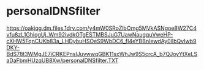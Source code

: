 # personalDNSfilter

https://oakjqg.dm.files.1drv.com/y4mW0SRoZlbOmg5MVkASNgoe8W27C4vfu8zL1GhiogUj_Wm92ivdkOTgESTMBSJuG7UawNaugquVweHP-cXHW5FqnCUKb83a_LHDybuHSOeS9WbDC6_fI4eYBBnIewdAy0lIbQvIwb9DKY-BdS78t3WMgJE7iCRKEPnslJuvwwqGBK11sxWhJw9S5crcA_b7QJoyYtXeLSaDaFbmHUzqUB8Xw/personalDNSfilter.TXT
